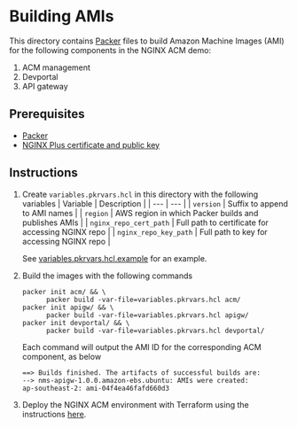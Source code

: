 # Building AMIs

This directory contains [Packer](https://www.packer.io/) files to build Amazon Machine Images (AMI) for the following components in the NGINX ACM demo:

1. ACM management
1. Devportal
1. API gateway

## Prerequisites

- [Packer](https://www.packer.io/downloads)
- [NGINX Plus certificate and public key](https://docs.nginx.com/nginx/admin-guide/installing-nginx/installing-nginx-plus/#prerequisites)

## Instructions

1. Create `variables.pkrvars.hcl` in this directory with the following variables
      | Variable | Description |
      | --- | --- |
      | `version` | Suffix to append to AMI names |
      | `region` | AWS region in which Packer builds and publishes AMIs |
      | `nginx_repo_cert_path` | Full path to certificate for accessing NGINX repo |
      | `nginx_repo_key_path` | Full path to key for accessing NGINX repo |

      See [variables.pkrvars.hcl.example](./variables.pkrvars.hcl.example) for an example.
1. Build the images with the following commands

      ```shell
      packer init acm/ && \
            packer build -var-file=variables.pkrvars.hcl acm/
      packer init apigw/ && \
            packer build -var-file=variables.pkrvars.hcl apigw/
      packer init devportal/ && \
            packer build -var-file=variables.pkrvars.hcl devportal/
      ```

      Each command will output the AMI ID for the corresponding ACM component, as below

      ```shell
      ==> Builds finished. The artifacts of successful builds are:
      --> nms-apigw-1.0.0.amazon-ebs.ubuntu: AMIs were created:
      ap-southeast-2: ami-04f4ea46fafd660d3
      ```

1. Deploy the NGINX ACM environment with Terraform using the instructions [here](../terraform/).

